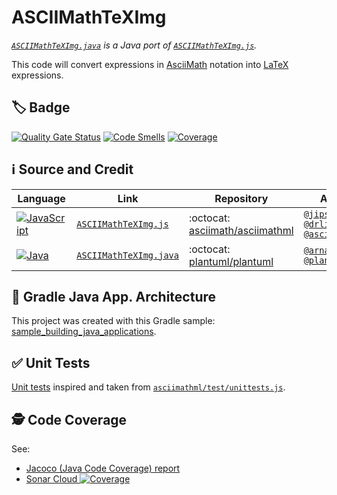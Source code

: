 # ASCIIMathTeXImg

_[`ASCIIMathTeXImg.java`](https://github.com/The-Lum/ASCIIMathTeXImg/blob/main/app/src/main/java/math/ASCIIMathTeXImg.java) is a Java port of [`ASCIIMathTeXImg.js`](https://github.com/asciimath/asciimathml/blob/master/asciimath-based/ASCIIMathTeXImg.js)._

This code will convert expressions in [AsciiMath](https://en.wikipedia.org/wiki/AsciiMath) notation into [LaTeX](https://en.wikipedia.org/wiki/LaTeX) expressions.

## 🏷️ Badge 
[![Quality Gate Status](https://sonarcloud.io/api/project_badges/measure?project=The-Lum_ASCIIMathTeXImg&metric=alert_status)](https://sonarcloud.io/project/overview?id=The-Lum_ASCIIMathTeXImg)
[![Code Smells](https://sonarcloud.io/api/project_badges/measure?project=The-Lum_ASCIIMathTeXImg&metric=code_smells)](https://sonarcloud.io/summary/overall?id=The-Lum_ASCIIMathTeXImg)
[![Coverage](https://sonarcloud.io/api/project_badges/measure?project=The-Lum_ASCIIMathTeXImg&metric=coverage)](https://sonarcloud.io/summary/overall?id=The-Lum_ASCIIMathTeXImg)

## ℹ️ Source and Credit

| Language | Link | Repository | Author |
| -------- | ---- | ---------- | ------ |
| [![JavaScript](https://img.shields.io/badge/javascript-%23323330.svg?style=for-the-badge&logo=javascript&logoColor=%23F7DF1E)](https://github.com/asciimath/asciimathml/blob/master/asciimath-based/ASCIIMathTeXImg.js) | [`ASCIIMathTeXImg.js`](https://github.com/asciimath/asciimathml/blob/master/asciimath-based/ASCIIMathTeXImg.js) | :octocat: [asciimath/asciimathml](https://github.com/asciimath/asciimathml/) | [`@jipsen`](https://github.com/jipsen)<br>[`@drlippman`](https://github.com/drlippman)<br>[`@asciimath`](https://github.com/asciimath)  |
| [![Java](https://img.shields.io/badge/java-%23ED8B00.svg?style=for-the-badge&logo=openjdk&logoColor=white)](https://github.com/plantuml/plantuml/blob/master/src/net/sourceforge/plantuml/math/ASCIIMathTeXImg.java) | [`ASCIIMathTeXImg.java`](https://github.com/plantuml/plantuml/blob/master/src/net/sourceforge/plantuml/math/ASCIIMathTeXImg.java) | :octocat: [plantuml/plantuml](https://github.com/plantuml/plantuml) | [`@arnaudroques`](https://github.com/arnaudroques)<br>[`@plantuml`](https://github.com/plantuml)  |

## 🐘 Gradle Java App. Architecture
This project was created with this Gradle sample: [sample_building_java_applications](https://docs.gradle.org/current/samples/sample_building_java_applications.html).

## ✅ Unit Tests
[Unit tests](https://github.com/The-Lum/ASCIIMathTeXImg/tree/main/app/src/test/java/math) inspired and taken from [`asciimathml/test/unittests.js`](https://github.com/asciimath/asciimathml/blob/36b3cb0a1bac755b4f66a0b49e2e7c9e85cf55bb/test/unittests.js).

## 🕵️ Code Coverage 
See:
- [Jacoco (Java Code Coverage) report](docs/jacocoSummary.md)
- [Sonar Cloud ![Coverage](https://sonarcloud.io/api/project_badges/measure?project=The-Lum_ASCIIMathTeXImg&metric=coverage)](https://sonarcloud.io/component_measures?id=The-Lum_ASCIIMathTeXImg&metric=coverage&view=list)
